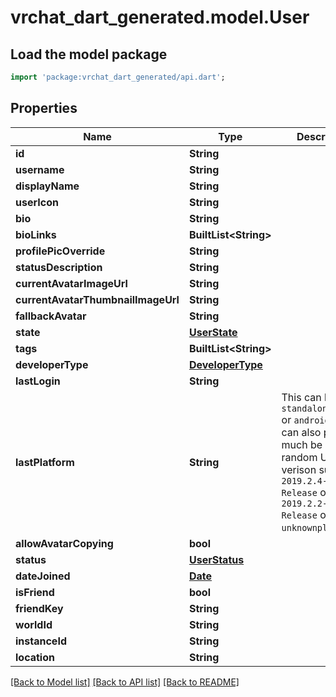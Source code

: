 # vrchat_dart_generated.model.User

## Load the model package
```dart
import 'package:vrchat_dart_generated/api.dart';
```

## Properties
Name | Type | Description | Notes
------------ | ------------- | ------------- | -------------
**id** | **String** |  | 
**username** | **String** |  | 
**displayName** | **String** |  | 
**userIcon** | **String** |  | 
**bio** | **String** |  | 
**bioLinks** | **BuiltList&lt;String&gt;** |  | 
**profilePicOverride** | **String** |  | 
**statusDescription** | **String** |  | 
**currentAvatarImageUrl** | **String** |  | 
**currentAvatarThumbnailImageUrl** | **String** |  | 
**fallbackAvatar** | **String** |  | 
**state** | [**UserState**](UserState.md) |  | 
**tags** | **BuiltList&lt;String&gt;** |  | 
**developerType** | [**DeveloperType**](DeveloperType.md) |  | 
**lastLogin** | **String** |  | 
**lastPlatform** | **String** | This can be `standalonewindows` or `android`, but can also pretty much be any random Unity verison such as `2019.2.4-801-Release` or `2019.2.2-772-Release` or even `unknownplatform`. | 
**allowAvatarCopying** | **bool** |  | 
**status** | [**UserStatus**](UserStatus.md) |  | 
**dateJoined** | [**Date**](Date.md) |  | 
**isFriend** | **bool** |  | 
**friendKey** | **String** |  | 
**worldId** | **String** |  | 
**instanceId** | **String** |  | 
**location** | **String** |  | 

[[Back to Model list]](../README.md#documentation-for-models) [[Back to API list]](../README.md#documentation-for-api-endpoints) [[Back to README]](../README.md)


